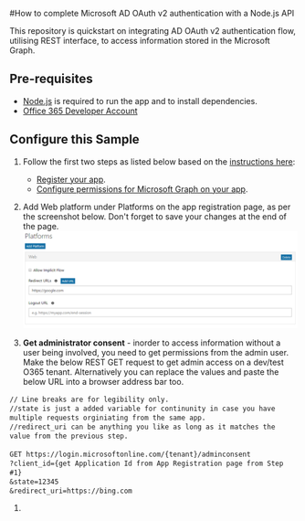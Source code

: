 #How to complete Microsoft AD OAuth v2 authentication with a Node.js API

This repository is quickstart on integrating AD OAuth v2 authentication flow, utilising REST interface, to access information stored in the Microsoft Graph. 


## Pre-requisites 
* [Node.js](https://nodejs.org/en/) is required to run the app and to install dependencies.
* [Office 365 Developer Account](https://developer.microsoft.com/en-us/office/dev-program)

## Configure this Sample
1. Follow the first two steps as listed below based on the [instructions here](https://developer.microsoft.com/en-us/graph/docs/concepts/auth_v2_service):
    * [Register your app](https://developer.microsoft.com/en-us/graph/docs/concepts/auth_v2_service#1-register-your-app).
    * [Configure permissions for Microsoft Graph on your app](https://developer.microsoft.com/en-us/graph/docs/concepts/auth_v2_service#2-configure-permissions-for-microsoft-graph).


1. Add Web platform under Platforms on the app registration page, as per the screenshot below. Don't forget to save your changes at the end of the page.
![Platforms](./assets/platform.png)

1. **Get administrator consent** - inorder to access information without a user being involved, you need to get permissions from the admin user. Make the below REST GET request to get admin access on a dev/test O365 tenant. Alternatively you can replace the values and paste the below URL into a browser address bar too.

````
// Line breaks are for legibility only.
//state is just a added variable for continunity in case you have multiple requests orginiating from the same app.
//redirect_uri can be anything you like as long as it matches the value from the previous step.

GET https://login.microsoftonline.com/{tenant}/adminconsent
?client_id={get Application Id from App Registration page from Step #1}
&state=12345
&redirect_uri=https://bing.com

````


1. 
